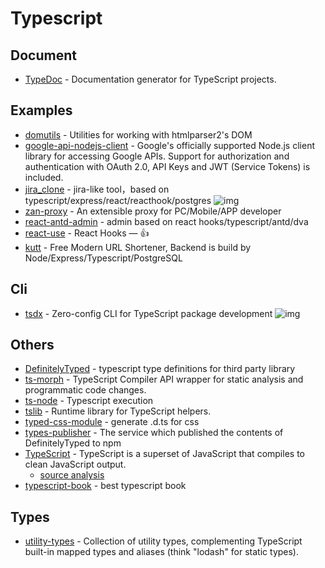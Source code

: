 # Typescript


## Document

- [TypeDoc](https://github.com/TypeStrong/TypeDoc) - Documentation generator for TypeScript projects.

## Examples

- [domutils](https://github.com/fb55/domutils) - Utilities for working with htmlparser2's DOM
- [google-api-nodejs-client](https://github.com/googleapis/google-api-nodejs-client) - Google's officially supported Node.js client library for accessing Google APIs. Support for authorization and authentication with OAuth 2.0, API Keys and JWT (Service Tokens) is included.
- [jira_clone](https://github.com/oldboyxx/jira_clone) - jira-like tool，based on typescript/express/react/reacthook/postgres ![img](https://img.shields.io/github/stars/oldboyxx/jira_clone)
- [zan-proxy](https://github.com/youzan/zan-proxy) - An extensible proxy for PC/Mobile/APP developer
- [react-antd-admin](https://github.com/liuguanhua/react-antd-admin) - admin based on react hooks/typescript/antd/dva
- [react-use](https://github.com/streamich/react-use) - React Hooks — <g-emoji class="g-emoji" alias="+1" fallback-src="https://github.githubassets.com/images/icons/emoji/unicode/1f44d.png">👍</g-emoji>
- [kutt](https://github.com/thedevs-network/kutt) - Free Modern URL Shortener, Backend is build by Node/Express/Typescript/PostgreSQL

## Cli

- [tsdx](https://github.com/formium/tsdx) - Zero-config CLI for TypeScript package development ![img](https://img.shields.io/github/stars/formium/tsdx)


## Others

- [DefinitelyTyped](https://github.com/DefinitelyTyped/DefinitelyTyped) - typescript type definitions for third party library
- [ts-morph](https://github.com/dsherret/ts-morph) - TypeScript Compiler API wrapper for static analysis and programmatic code changes.
- [ts-node](https://www.npmjs.com/package/ts-node) - Typescript execution
- [tslib](https://github.com/Microsoft/tslib) - Runtime library for TypeScript helpers.
- [typed-css-module](https://github.com/Quramy/typed-css-modules) - generate .d.ts for css
- [types-publisher](https://github.com/microsoft/types-publisher) - The service which published the contents of DefinitelyTyped to npm
- [TypeScript](https://github.com/Microsoft/TypeScript) - TypeScript is a superset of JavaScript that compiles to clean JavaScript output.
    - [source analysis](https://github.com/FunnyLiu/TypeScript/tree/readsource)
- [typescript-book](https://github.com/basarat/typescript-book) - best typescript book

## Types

- [utility-types](https://github.com/piotrwitek/utility-types) - Collection of utility types, complementing TypeScript built-in mapped types and aliases (think "lodash" for static types).